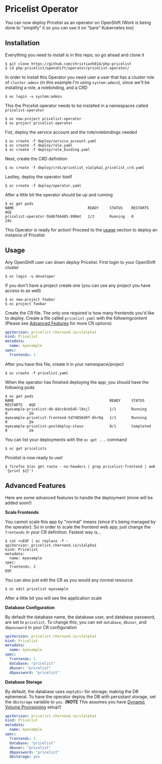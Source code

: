 # Pricelist Operator

You can now deploy Pricelist as an operator on OpenShift (Work is being done to "simplify" it so you can use it on "bare" Kubernetes too)

## Installation

Everything you need to install is in this repo; so go ahead and clone it

```
$ git clone https://github.com/christianh814/php-pricelist
$ cd php-pricelist/openshift/operator/pricelist-operator/
```

In order to install this Operator you need user a user that has a cluster role of `cluster-admin` (in this example I'm using `system:admin`), since we'll be installing a role, a rolebinding, and a CRD

```
$ oc login -u system:admin
```

This the Pricelist operator needs to be installed in a namespaces called `pricelist-operator`

```
$ oc new-project pricelist-operator
$ oc project pricelist-operator
```

Fist, deploy the service account and the role/rolebindings needed

```
$ oc create -f deploy/service_account.yaml
$ oc create -f deploy/role.yaml
$ oc create -f deploy/role_binding.yaml
```

Next, create the CRD definition

```
$ oc create -f deploy/crds/pricelist_v1alpha1_pricelist_crd.yaml
```

Lastley, deploy the operator itself

```
$ oc create -f deploy/operator.yaml
```

After a little bit the operator should be up and running

```
$ oc get pods
NAME                                  READY     STATUS    RESTARTS   AGE
pricelist-operator-5bd6f66485-998mt   2/2       Running   0          24s
```

This Operator is ready for action! Proceed to the [usage](#usage) section to deploy an instance of Pricelist

## Usage

Any OpenShift user can down deploy Pricelist. First login to your OpenShift cluster

```
$ oc login -u developer
```

If you don't have a project create one (you can use any project you have access to as well)

```
$ oc new-project foobar
$ oc project foobar
```

Create the CR file. The only one required is how many frontends you'd like to deploy. Create a file called `pricelist.yaml` with the followingcontent (Please see [Advanced Features](#advanced-features) for more CR options)

```yaml
apiVersion: pricelist.chernand.io/v1alpha1
kind: Pricelist
metadata:
  name: myexample
spec:
  frontends: 1
```

After you have this file, create it in your namespace/project

```
$ oc create -f pricelist.yaml
```

When the operator has finished deploying the app; you should have the following pods

```
$ oc get pods
NAME                                            READY     STATUS      RESTARTS   AGE
myexample-pricelist-db-6dcc8cb545-l9xjl         1/1       Running     0          2m
myexample-pricelist-frontend-5d74856d9f-6hr8q   1/1       Running     0          2m
myexample-pricelist-postdeploy-ztwxx            0/1       Completed   0          2m
```

You can list your deployments with the `oc get ...` command

```
$ oc get pricelists
```

Pricelist is now ready to use! 

```
$ firefox $(oc get route --no-headers | grep pricelist-frontend | awk '{print $2}')
```

## Advanced Features

Here are some advanced features to handle the deployment (more will be added soon!)

__Scale Frontends__

You cannot scale this app by "normal" means (since it's being managed by the operator). So in order to scale the frontend web app; just change the `frontends` in your CR definition. Fastest way is...

```
$ cat <<EOF | oc replace -f -
apiVersion: pricelist.chernand.io/v1alpha1
kind: Pricelist
metadata:
  name: myexample
spec:
  frontends: 2
EOF
```

You can also just edit the CR as you would any normal resource

```
$ oc edit pricelist myexample
```

After a little bit you will see the application scale

__Database Configuration__

By default the database name, the database user, and database password, are set to `pricelist`. To change this; you can set `database`, `dbuser`, and `dbpassword` in your CR configuration


```yaml
apiVersion: pricelist.chernand.io/v1alpha1
kind: Pricelist
metadata:
  name: myexample
spec:
  frontends: 1
  database: "pricelist"
  dbuser: "pricelist"
  dbpassword: "pricelist"
```

__Database Storage__

By default, the database uses `emptyDir` for storage; making the DB ephemeral. To have the operator deploy the DB with persistant storage, set the `dbstorage` variable to `yes`. (**NOTE** This assumes you have [Dynamic Volume Provisioning](https://kubernetes.io/docs/concepts/storage/dynamic-provisioning/) setup!)

```yaml
apiVersion: pricelist.chernand.io/v1alpha1
kind: Pricelist
metadata:
  name: myexample
spec:
  frontends: 1
  database: "pricelist"
  dbuser: "pricelist"
  dbpassword: "pricelist"
  dbstorage: yes
```
